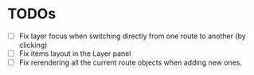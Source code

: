 # TODOs

- [ ] Fix layer focus when switching directly from one route to another (by clicking)
- [ ] Fix items layout in the Layer panel
- [ ] Fix rerendering all the current route objects when adding new ones.
